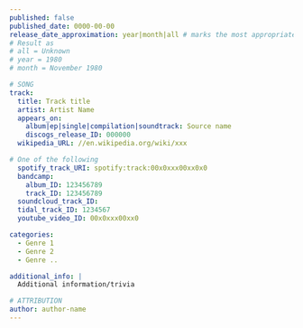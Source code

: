 ```yaml
---
published: false
published_date: 0000-00-00
release_date_approximation: year|month|all # marks the most appropriate value if the release day or month isnt available
# Result as
# all = Unknown
# year = 1980
# month = November 1980

# SONG
track:
  title: Track title
  artist: Artist Name
  appears_on:
    album|ep|single|compilation|soundtrack: Source name
    discogs_release_ID: 000000
  wikipedia_URL: //en.wikipedia.org/wiki/xxx

# One of the following
  spotify_track_URI: spotify:track:00x0xxx00xx0x0
  bandcamp:
    album_ID: 123456789
    track_ID: 123456789
  soundcloud_track_ID:
  tidal_track_ID: 1234567
  youtube_video_ID: 00x0xxx00xx0

categories:
  - Genre 1
  - Genre 2
  - Genre ..

additional_info: |
  Additional information/trivia

# ATTRIBUTION
author: author-name
---
```

